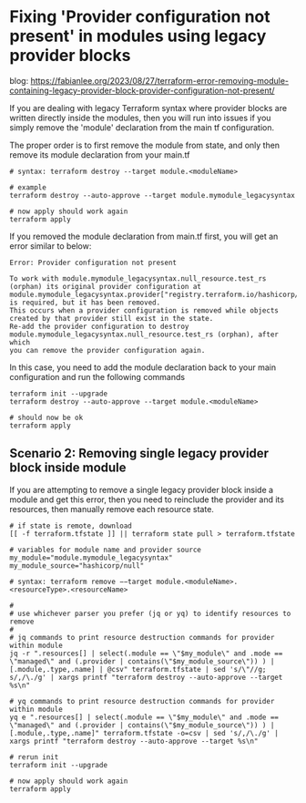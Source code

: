 # Fixing 'Provider configuration not present' in modules using legacy provider blocks

blog: https://fabianlee.org/2023/08/27/terraform-error-removing-module-containing-legacy-provider-block-provider-configuration-not-present/

If you are dealing with legacy Terraform syntax where provider blocks are written directly inside the modules, then you will run into issues if you simply remove the 'module' declaration from the main tf configuration.

The proper order is to first remove the module from state, and only then remove its module declaration from your main.tf

```
# syntax: terraform destroy --target module.<moduleName>

# example
terraform destroy --auto-approve --target module.mymodule_legacysyntax

# now apply should work again
terraform apply
```

If you removed the module declaration from main.tf first, you will get an error similar to below:

```
Error: Provider configuration not present

To work with module.mymodule_legacysyntax.null_resource.test_rs (orphan) its original provider configuration at
module.mymodule_legacysyntax.provider["registry.terraform.io/hashicorp/null"] is required, but it has been removed.
This occurs when a provider configuration is removed while objects created by that provider still exist in the state.
Re-add the provider configuration to destroy module.mymodule_legacysyntax.null_resource.test_rs (orphan), after which
you can remove the provider configuration again.
```

In this case, you need to add the module declaration back to your main configuration and run the following commands

```
terraform init --upgrade
terraform destroy --auto-approve --target module.<moduleName>

# should now be ok
terraform apply
```


## Scenario 2: Removing single legacy provider block inside module

If you are attempting to remove a single legacy provider block inside a module and get this error, then you need to reinclude the provider and its resources, then manually remove each resource state.

```
# if state is remote, download
[[ -f terraform.tfstate ]] || terraform state pull > terraform.tfstate

# variables for module name and provider source
my_module="module.mymodule_legacysyntax"
my_module_source="hashicorp/null"

# syntax: terraform remove −−target module.<moduleName>.<resourceType>.<resourceName>

#
# use whichever parser you prefer (jq or yq) to identify resources to remove
#
# jq commands to print resource destruction commands for provider within module
jq -r ".resources[] | select(.module == \"$my_module\" and .mode == \"managed\" and (.provider | contains(\"$my_module_source\")) ) | [.module,.type,.name] | @csv" terraform.tfstate | sed 's/\"//g; s/,/\./g' | xargs printf "terraform destroy --auto-approve --target %s\n"

# yq commands to print resource destruction commands for provider within module
yq e ".resources[] | select(.module == \"$my_module\" and .mode == \"managed\" and (.provider | contains(\"$my_module_source\")) ) | [.module,.type,.name]" terraform.tfstate -o=csv | sed 's/,/\./g' | xargs printf "terraform destroy --auto-approve --target %s\n"

# rerun init
terraform init --upgrade

# now apply should work again
terraform apply
```
